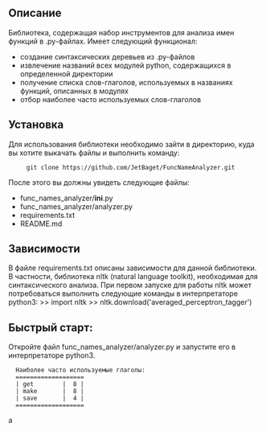 Описание
---------
Библиотека, содержащая набор инструментов для анализа имен функций в .py-файлах.
Имеет следующий функционал:
- создание синтаксических деревьев из .py-файлов
- извлечение названий всех модулей python, содержащихся в определенной директории
- получение списка слов-глаголов, используемых в названиях функций, описанных в модулях
- отбор наиболее часто используемых слов-глаголов

Установка
---------
Для использования библиотеки необходимо зайти в директорию, куда вы хотите выкачать файлы и выполнить команду:    

         git clone https://github.com/JetBaget/FuncNameAnalyzer.git

После этого вы должны увидеть следующие файлы:
- func_names_analyzer/__ini__.py
- func_names_analyzer/analyzer.py
- requirements.txt
- README.md

Зависимости
---------
В файле requirements.txt описаны зависимости для данной библиотеки.
В частности, библиотека nltk (natural language toolkit), необходимая для синтаксического анализа.
При первом запуске для работы nltk может потребоваться выполнить следующие команды в интерпретаторе python3:
        >> import nltk
        >> nltk.download('averaged_perceptron_tagger')
        
Быстрый старт:
---------
Откройте файл func_names_analyzer/analyzer.py и запустите его в интерпретаторе python3.

      Наиболее часто используемые глаголы:
      ===================
      | get        |  8 |
      | make       |  8 |
      | save       |  4 |
      ===================
      
а